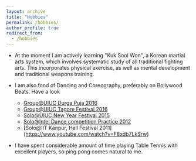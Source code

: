 ```yaml
---
layout: archive
title: "Hobbies"
permalink: /hobbies/
author_profile: true
redirect_from: 
  - /hobbies
---
```



  - At the moment I am actively learning "Kuk Sool Won", a Korean martial arts
system, which involves systematic study of all traditional fighting arts. This
incorporates physical exercise, as well as mental development and traditional
weapons training.

  - I am also fond of Dancing and Coreography, preferably on Bollywood Beats. Have a look
    - [Group@UIUC Durga Puja 2016](https://www.youtube.com/watch?v=jx-HcAEbJaw&amp;feature=youtu.be)
    - [Group@UIUC Tagore Festival 2016](https://www.youtube.com/watch?v=PfqsE7sajm8&amp;feature=youtu.be)
    - [Solo@UIUC New Year Festival 2015](https://www.youtube.com/watch?v=XG6ViBPG7yE)
    - [Solo@Intel Dance competition Practice 2012](https://www.youtube.com/watch?v=axtd9SXbtYA)
    - [Solo@IIT Kanpur, Hall Festival 2011] (https://www.youtube.com/watch?v=F8xdb7LkSrw)

  - I have spent considerable amount of time playing Table Tennis with excellent players, so ping pong comes natural to me.</p></li>
